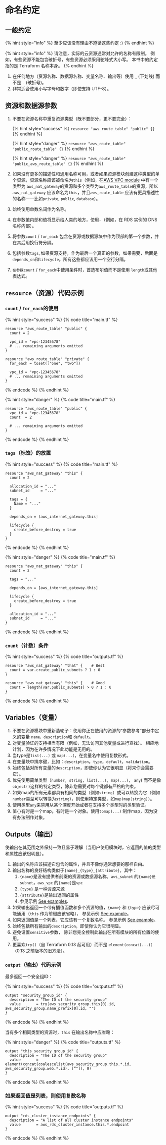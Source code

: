 # 命名约定

## 一般约定

{% hint style="info" %}
至少应该没有理由不遵循这些约定 :)
{% endhint %}

{% hint style="info" %}
请注意，实际的云资源通常对允许的名称有限制。 例如，有些资源不能包含破折号，有些资源必须采用驼峰式大小写。 本书中的约定指的是 Terraform 名称本身。
{% endhint %}

1. 在任何地方（资源名称、数据源名称、变量名称、输出等）使用 `_` (下划线) 而不是 `-` (破折号)。&#x20;
2. 非常适合使用小写字母和数字（即使支持 UTF-8）。

## 资源和数据源参数

1.  不要在资源名称中重复资源类型（既不要部分，更不要完全）：

    {% hint style="success" %}
    `resource "aws_route_table" "public" {}`
    {% endhint %}

    {% hint style="danger" %}
    `resource "aws_route_table" "public_route_table" {}`
    {% endhint %}

    {% hint style="danger" %}
    `resource "aws_route_table" "public_aws_route_table" {}`
    {% endhint %}
2. 如果没有更多的描述性和通用名称可用，或者如果资源模块创建这种类型的单个资源，资源名称应该被命名为`this`（例如，在[AWS VPC module](https://github.com/terraform-aws-modules/terraform-aws-vpc) 中有一个类型为 `aws_nat_gateway`的资源和多个类型为`aws_route_table`的资源，所以 `aws_nat_gateway` 应该命名为`this`，并且`aws_route_table` 应该有更具描述性的名称——比如`private`, `public`, `database）`。
3. 始终使用单数名词作为名称。
4. 在参数值内部和值将显示给人类的地方，使用`-`（例如，在 RDS 实例的 DNS 名称内部）。
5. 将参数`count` / `for_each` 包含在资源或数据源块中作为顶部的第一个参数，并在其后用换行符分隔。
6. 包括参数`tags,`如果资源支持，作为最后一个真正的参数，如果需要，后面是 `depends_on`和`lifecycle`。所有这些都应该用一个空行分隔。
7. `在参数count` / `for_each`中使用条件时，首选布尔值而不是使用 `length`或其他表达式。

## `resource`（资源）代码示例

### `count` / `for_each`的使用

{% hint style="success" %}
{% code title="main.tf" %}
```hcl
resource "aws_route_table" "public" {
  count = 2

  vpc_id = "vpc-12345678"
  # ... remaining arguments omitted
}

resource "aws_route_table" "private" {
  for_each = toset(["one", "two"])

  vpc_id = "vpc-12345678"
  # ... remaining arguments omitted
}
```
{% endcode %}
{% endhint %}

{% hint style="danger" %}
{% code title="main.tf" %}
```hcl
resource "aws_route_table" "public" {
  vpc_id = "vpc-12345678"
  count  = 2

  # ... remaining arguments omitted
}
```
{% endcode %}
{% endhint %}

### `tags`（标签）的放置

{% hint style="success" %}
{% code title="main.tf" %}
```hcl
resource "aws_nat_gateway" "this" {
  count = 2

  allocation_id = "..."
  subnet_id     = "..."

  tags = {
    Name = "..."
  }

  depends_on = [aws_internet_gateway.this]

  lifecycle {
    create_before_destroy = true
  }
}   
```
{% endcode %}
{% endhint %}

{% hint style="danger" %}
{% code title="main.tf" %}
```hcl
resource "aws_nat_gateway" "this" {
  count = 2

  tags = "..."

  depends_on = [aws_internet_gateway.this]

  lifecycle {
    create_before_destroy = true
  }

  allocation_id = "..."
  subnet_id     = "..."
}
```
{% endcode %}
{% endhint %}

### `count`（计数）条件

{% hint style="success" %}
{% code title="outputs.tf" %}
```hcl
resource "aws_nat_gateway" "that" {    # Best
  count = var.create_public_subnets ? 1 : 0
}

resource "aws_nat_gateway" "this" {    # Good
  count = length(var.public_subnets) > 0 ? 1 : 0
}
```
{% endcode %}
{% endhint %}

## Variables（变量）

1. 不要在资源模块中重新造轮子：使用你正在使用的资源的“参数参考”部分中定义的变量 `name，description`和 `default`。
2. 对变量验证的支持相当有限（例如，无法访问其他变量或进行查找）。 相应地计划，因为在许多情况下此功能是无用的。
3. 当type是`list(...)` 或 `map(...)`，在变量名中使用复数形式。&#x20;
4. 在变量块中排序键，比如：`description`，`type`，`default`，`validation`。&#x20;
5. 始终包括对所有变量的`description`，即使你认为它很明显（将来你会需要它）。
6. 优先使用简单类型（`number`，`string`，`list(...)`，`map(...)`， `any`) 而不是像`object()`这样的特定类型，除非您需要对每个键都有严格的约束。
7. 如果map的所有元素都具有相同的类型（例如`string`）或可以转换为它（例如`number`类型可以转换为`string`），则使用特定类型，如`map(map(string))`。
8. 使用类型`any`来禁用从某个深度开始或者在支持多个类型时的类型验证。
9. 值`{}`有时是一个map，有时是一个对象。使用`tomap(...)` 制作map，因为没有办法制作对象。

## Outputs（输出）

使输出在其范围之外保持一致且易于理解（当用户使用模块时，它返回的值的类型和属性应该很明显）。

1. 输出的名称应该描述它包含的属性，并且不像你通常想要的那样自由。
2. 输出名称的良好结构类似于`{name}_{type}_{attribute}`，其中：
   1. `{name}`是没有提供者前缀的资源或数据源名称。`aws_subnet` 的`{name}是subnet`，`aws_vpc` 的`{name}`是`vpc`
   2. `{type}` 是一种资源来源
   3. `{attribute}`是输出返回的属性
   4. &#x20;参见示例 [See examples](naming.md#code-examples-of-output).
3. 如果输出返回一个带有插值函数和多个资源的值，`{name}` 和 `{type}` 应该尽可能通用（`this` 作为前缀应该省略）， 参见示例 [See example](naming.md#code-examples-of-output)。&#x20;
4. 如果返回值是一个列表，它应该有一个复数名称。 参见示例 [See example](naming.md#use-plural-name-if-the-returning-value-is-a-list)。&#x20;
5. 始终包括所有输出的`description`，即使你认为它很明显。&#x20;
6. 避免设置`sensitive`参数， 除非您完全控制此输出在所有模块的所有位置的使用。
7. 更喜欢`try()`（自 Terraform 0.13 起可用）而不是 `element(concat(...))`（0.13 之前版本的旧方法）。

### `output`（输出）代码示例

最多返回一个安全组ID：

{% hint style="success" %}
{% code title="outputs.tf" %}
```hcl
output "security_group_id" {
  description = "The ID of the security group"
  value       = try(aws_security_group.this[0].id, aws_security_group.name_prefix[0].id, "")
}
```
{% endcode %}
{% endhint %}

当有多个相同类型的资源时，`this` 在输出名称中应省略：

{% hint style="danger" %}
{% code title="outputs.tf" %}
```hcl
output "this_security_group_id" {
  description = "The ID of the security group"
  value       = element(concat(coalescelist(aws_security_group.this.*.id, aws_security_group.web.*.id), [""]), 0)
}
```
{% endcode %}
{% endhint %}

### 如果返回值是列表，则使用复数名称

{% hint style="success" %}
{% code title="outputs.tf" %}
```hcl
output "rds_cluster_instance_endpoints" {
  description = "A list of all cluster instance endpoints"
  value       = aws_rds_cluster_instance.this.*.endpoint
}
```
{% endcode %}
{% endhint %}


